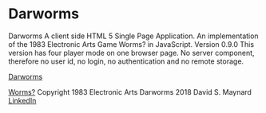 # Darworms
Darworms  A client side HTML 5 Single Page Application.
An implementation of the 1983 Electronic Arts Game Worms? in JavaScript.
Version 0.9.0
This version has four player mode on one browser page.
No server component, therefore no user id, no login, no authentication and no
remote storage.

[Darworms](http://www.darworms.com/darworms)

[Worms?](https://en.wikipedia.org/wiki/Worms%3F) Copyright 1983 Electronic Arts
Darworms 2018 David S. Maynard
[LinkedIn](https://www.linkedin.com/in/david-maynard-86ab3/)
